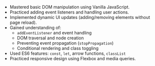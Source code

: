 
- Mastered basic DOM manipulation using Vanilla JavaScript.
- Practiced adding event listeners and handling user actions.
- Implemented dynamic UI updates (adding/removing elements without page reload).
- Gained understanding of:
  - `addEventListener` and event handling
  - DOM traversal and node creation
  - Preventing event propagation (`stopPropagation`)
  - Conditional rendering and class toggling
- Used ES6 features: `const`, `let`, arrow functions, `classList`
- Practiced responsive design using Flexbox and media queries.
